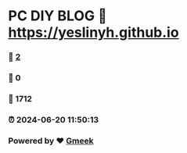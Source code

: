 # PC DIY BLOG :link: https://yeslinyh.github.io 
### :page_facing_up: [2](https://yeslinyh.github.io/tag.html) 
### :speech_balloon: 0 
### :hibiscus: 1712 
### :alarm_clock: 2024-06-20 11:50:13 
### Powered by :heart: [Gmeek](https://github.com/Meekdai/Gmeek)
